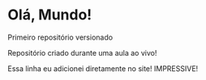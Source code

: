 # Olá, Mundo!
 Primeiro repositório versionado

 Repositório criado durante uma aula ao vivo!

Essa linha eu adicionei diretamente no site! IMPRESSIVE!
